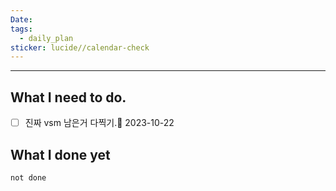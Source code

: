 ```yaml
---
Date: 
tags:
  - daily_plan
sticker: lucide//calendar-check
---
```

---
## What I need to do.

- [ ] 진짜 vsm 남은거 다찍기.📅 2023-10-22 




## What I done yet
```tasks
not done
```
